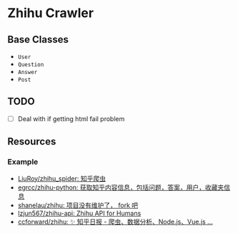 # Zhihu Crawler

## Base Classes

* `User`
* `Question`
* `Answer`
* `Post`

## TODO

* [ ] Deal with if getting html fail problem

## Resources

### Example

* [LiuRoy/zhihu_spider: 知乎爬虫](https://github.com/LiuRoy/zhihu_spider)
* [egrcc/zhihu-python: 获取知乎内容信息，包括问题，答案，用户，收藏夹信息](https://github.com/egrcc/zhihu-python)
* [shanelau/zhihu: 项目没有维护了， fork 吧](https://github.com/shanelau/zhihu)
* [lzjun567/zhihu-api: Zhihu API for Humans](https://github.com/lzjun567/zhihu-api)
* [ccforward/zhihu: ✨ 知乎日报 - 爬虫、数据分析、Node.js、Vue.js ...](https://github.com/ccforward/zhihu)
